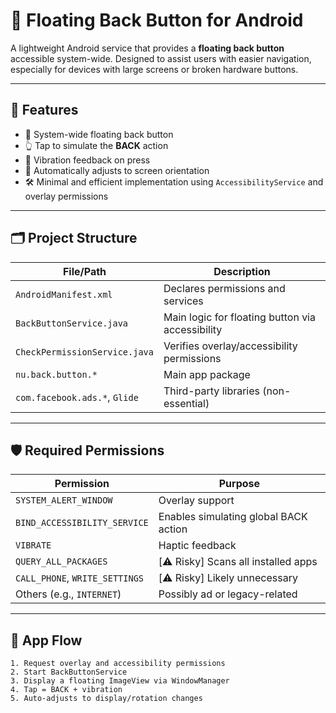 # 📲 Floating Back Button for Android

A lightweight Android service that provides a **floating back button** accessible system-wide. Designed to assist users with easier navigation, especially for devices with large screens or broken hardware buttons.

---

## 🚀 Features

- 🧭 System-wide floating back button
- 👆 Tap to simulate the **BACK** action
- 📳 Vibration feedback on press
- 🔄 Automatically adjusts to screen orientation
- 🛠 Minimal and efficient implementation using `AccessibilityService` and overlay permissions

---

## 🗂️ Project Structure

| File/Path                      | Description                                      |
|-------------------------------|--------------------------------------------------|
| `AndroidManifest.xml`         | Declares permissions and services               |
| `BackButtonService.java`      | Main logic for floating button via accessibility |
| `CheckPermissionService.java` | Verifies overlay/accessibility permissions      |
| `nu.back.button.*`            | Main app package                                |
| `com.facebook.ads.*`, `Glide` | Third-party libraries (non-essential)           |

---

## 🛡️ Required Permissions

| Permission                    | Purpose                                          |
|------------------------------|--------------------------------------------------|
| `SYSTEM_ALERT_WINDOW`        | Overlay support                                 |
| `BIND_ACCESSIBILITY_SERVICE`| Enables simulating global BACK action           |
| `VIBRATE`                    | Haptic feedback                                 |
| `QUERY_ALL_PACKAGES`         | [⚠️ Risky] Scans all installed apps              |
| `CALL_PHONE`, `WRITE_SETTINGS`| [⚠️ Risky] Likely unnecessary                   |
| Others (e.g., `INTERNET`)     | Possibly ad or legacy-related                   |

---

## 🔄 App Flow

```text
1. Request overlay and accessibility permissions
2. Start BackButtonService
3. Display a floating ImageView via WindowManager
4. Tap = BACK + vibration
5. Auto-adjusts to display/rotation changes

